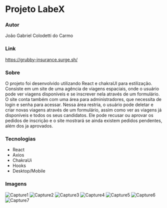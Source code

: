 # Projeto LabeX

### Autor
João Gabriel Colodetti do Carmo

### Link
https://grubby-insurance.surge.sh/

### Sobre

O projeto foi desenvolvido utilizando React e chakraUI para estilização.
Consiste em um site de uma agência de viagens espaciais, onde o usuário pode ver viagens disponíveis e se inscrever nela através de um formulário. O site conta também com uma área para administradores, que necessita de login e senha para acessar. Nessa área restria, o usuário pode deletar e criar novas viagens através de um formulário, assim como ver as viagens já disponíveis e todos os seus candidatos. Ele pode recusar ou aprovar os pedidos de inscrição e o site mostrará se ainda existem pedidos pendentes, além dos ja aprovados.

### Tecnologias
- React
- Axios
- ChakraUi
- Hooks
- Desktop/Mobile

### Imagens

![Capture1](https://user-images.githubusercontent.com/22090173/179516720-80a92005-f93f-4930-9b38-4e65813e4788.PNG)
![Capture2](https://user-images.githubusercontent.com/22090173/179516836-7ea1edbb-525c-41b1-8ffb-12fe73b42528.PNG)
![Capture3](https://user-images.githubusercontent.com/22090173/179516949-31153e62-0438-4286-b407-522fa047e83a.PNG)
![Capture4](https://user-images.githubusercontent.com/22090173/179517205-62146448-4629-4054-8207-b3b12b942533.PNG)
![Capture5](https://user-images.githubusercontent.com/22090173/179517213-6cffb2ac-9d98-42f8-bd22-d54a080ca2df.PNG)
![Capture6](https://user-images.githubusercontent.com/22090173/179517219-58da21cb-23e5-4d79-8b58-cebfeb916724.PNG)
![Capture7](https://user-images.githubusercontent.com/22090173/179517221-756d27ef-39be-49e5-b057-e6bea4a98d99.PNG)
